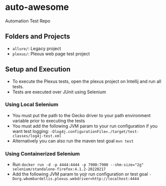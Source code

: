 # auto-awesome
Automation Test Repo

## Folders and Projects
- `allure/`: Legacy project
- `plexus/`: Plexus web page test project

## Setup and Execution
- To execute the Plexus tests, open the plexus project on Intellij and run all tests.
- Tests are executed over JUnit using Selenium

### Using Local Selenium
- You must put the path to the Gecko driver to your path environment variable prior to executing the tests
- You must add the following JVM param to your run configuration if you want test logging: `-Dlog4j.configurationFile=./target/test-classes/log4j-test.xml`
- Alternatively you can also run the maven test goal `mvn test`

### Using Containerized Selenium
- Run `docker run -d -p 4444:4444 -p 7900:7900 --shm-size="2g" selenium/standalone-firefox:4.1.2-20220217`
- Add the following JVM param to yojr run configuration or test goal `-Dorg.wbombardellis.plexus.webdriver=http://localhost:4444`
